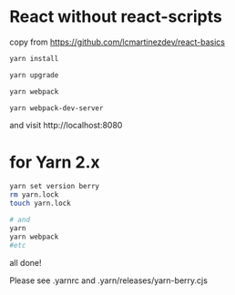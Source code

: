 # React without react-scripts

copy from https://github.com/lcmartinezdev/react-basics

```bash
yarn install
```

```bash
yarn upgrade
```

```bash
yarn webpack
```

```bash
yarn webpack-dev-server
```

and visit http://localhost:8080



# for Yarn 2.x

```bash
yarn set version berry
rm yarn.lock
touch yarn.lock

# and
yarn 
yarn webpack
#etc
```
all done!

Please see .yarnrc and .yarn/releases/yarn-berry.cjs
